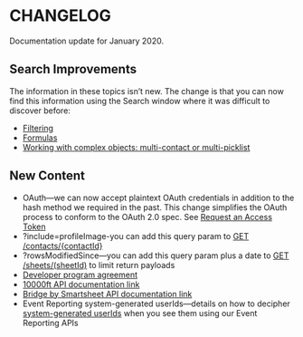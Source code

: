 # CHANGELOG

Documentation update for January 2020.

## Search Improvements

The information in these topics isn’t new. The change is that you can now find this information using the Search window where it was difficult to discover before: 

* [Filtering](https://smartsheet-platform.github.io/api-docs/#filtering) 
* [Formulas](https://smartsheet-platform.github.io/api-docs/#formulas) 
* [Working with complex objects: multi-contact or multi-picklist](https://smartsheet-platform.github.io/api-docs/#working-with-complex-objects-multi-contact-or-multi-picklist) 

## New Content

* OAuth—we can now accept plaintext OAuth credentials in addition to the hash method we required in the past. This change simplifies the OAuth process to conform to the OAuth 2.0 spec. See [Request an Access Token](https://smartsheet-platform.github.io/api-docs/#request-an-access-token)
* ?include=profileImage-you can add this query param to [GET /contacts/{contactId}](https://smartsheet-platform.github.io/api-docs/#get-contact)
* ?rowsModifiedSince—you can add this query param plus a date to [GET /sheets/(sheetId)](https://smartsheet-platform.github.io/api-docs/#get-sheet) to limit return payloads
* [Developer program agreement](https://www.smartsheet.com/legal/developer-program-agreement)
* [10000ft API documentation link](https://www.10000ft.com/integrations/technical-details/api-documentation)
* [Bridge by Smartsheet API documentation link](https://get.converse.ai/)
* Event Reporting system-generated userIds—details on how to decipher [system-generated userIds](https://smartsheet-platform.github.io/api-docs/#event-reporting) when you see them using our Event Reporting APIs